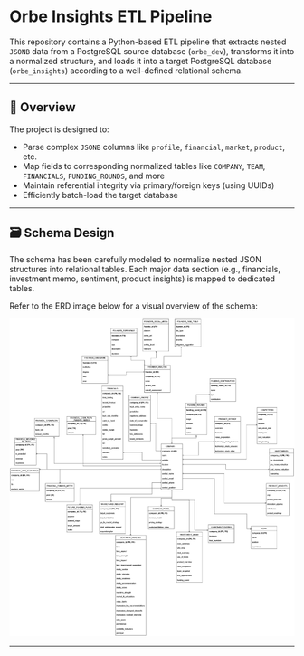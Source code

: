 # Orbe Insights ETL Pipeline

This repository contains a Python-based ETL pipeline that extracts nested `JSONB` data from a PostgreSQL source database (`orbe_dev`), transforms it into a normalized structure, and loads it into a target PostgreSQL database (`orbe_insights`) according to a well-defined relational schema.

---

## 📌 Overview

The project is designed to:
- Parse complex `JSONB` columns like `profile`, `financial`, `market`, `product`, etc.
- Map fields to corresponding normalized tables like `COMPANY`, `TEAM`, `FINANCIALS`, `FUNDING_ROUNDS`, and more
- Maintain referential integrity via primary/foreign keys (using UUIDs)
- Efficiently batch-load the target database

---

## 🗃️ Schema Design

The schema has been carefully modeled to normalize nested JSON structures into relational tables. Each major data section (e.g., financials, investment memo, sentiment, product insights) is mapped to dedicated tables.

Refer to the ERD image below for a visual overview of the schema:

![ERD Diagram](ERD_insights_orbe.jpg)

---
